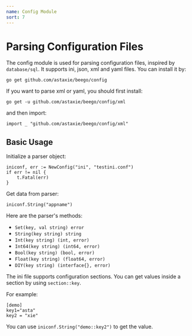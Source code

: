 ```yaml
---
name: Config Module
sort: 7
---
```


# Parsing Configuration Files

The config module is used for parsing configuration files, inspired by `database/sql`. It supports ini, json, xml and yaml files. You can install it by:

	go get github.com/astaxie/beego/config

If you want to parse xml or yaml, you should first install:

	go get -u github.com/astaxie/beego/config/xml

and then import:

	import _ "github.com/astaxie/beego/config/xml"

## Basic Usage

Initialize a parser object:

	iniconf, err := NewConfig("ini", "testini.conf")
	if err != nil {
		t.Fatal(err)
	}

Get data from parser:

	iniconf.String("appname")

Here are the parser's methods:

* `Set(key, val string) error`
* `String(key string) string`
* `Int(key string) (int, error)`
* `Int64(key string) (int64, error)`
* `Bool(key string) (bool, error)`
* `Float(key string) (float64, error)`
* `DIY(key string) (interface{}, error)`

The ini file supports configuration sections. You can get values inside a section by using `section::key`.

For example:

	[demo]
	key1="asta"
	key2 = "xie"

You can use `iniconf.String("demo::key2")` to get the value.
